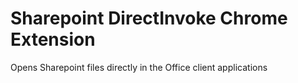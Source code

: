 # Sharepoint DirectInvoke Chrome Extension
Opens Sharepoint files directly in the Office client applications
